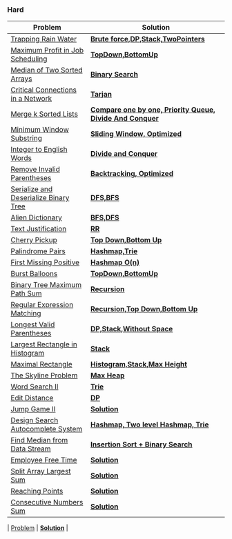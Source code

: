 ### Hard

| Problem | Solution |
| ------------ |  ------------ | 
| [Trapping Rain Water](https://leetcode.com/problems/trapping-rain-water/) | [**Brute force,DP,Stack,TwoPointers**](hard/Trapping_Rain_Water) | 
| [Maximum Profit in Job Scheduling](https://leetcode.com/problems/maximum-profit-in-job-scheduling/) | [**TopDown,BottomUp**](hard/Maximum_Profit_in_Job_Scheduling) | 
| [Median of Two Sorted Arrays](https://leetcode.com/problems/median-of-two-sorted-arrays/) | [**Binary Search**](hard/Median_of_Two_Sorted_Arrays) | 
| [Critical Connections in a Network](https://leetcode.com/problems/critical-connections-in-a-network/) | [**Tarjan**](hard/Critical_Connections_in_a_Network) | 
| [Merge k Sorted Lists](https://leetcode.com/problems/merge-k-sorted-lists/) | [**Compare one by one, Priority Queue, Divide And Conquer**](hard/Merge_k_Sorted_Lists) | 
| [Minimum Window Substring](https://leetcode.com/problems/minimum-window-substring/) | [**Sliding Window, Optimized**](hard/Minimum_Window_Substring) | 
| [Integer to English Words](https://leetcode.com/problems/integer-to-english-words/) | [**Divide and Conquer**](hard/Integer_to_English_Words) | 
| [Remove Invalid Parentheses](https://leetcode.com/problems/remove-invalid-parentheses/) | [**Backtracking, Optimized**](hard/Remove_Invalid_Parentheses) | 
| [Serialize and Deserialize Binary Tree](https://leetcode.com/problems/serialize-and-deserialize-binary-tree/) | [**DFS,BFS**](hard/Serialize_and_Deserialize_Binary_Tree) | 
| [Alien Dictionary](https://leetcode.com/problems/alien-dictionary/) | [**BFS,DFS**](hard/Alien_Dictionary) | 
| [Text Justification](https://leetcode.com/problems/text-justification/) | [**RR**](hard/Text_Justification) | 
| [Cherry Pickup](https://leetcode.com/problems/cherry-pickup/) | [**Top Down,Bottom Up**](hard/Cherry_Pickup) | 
| [Palindrome Pairs](https://leetcode.com/problems/palindrome-pairs/) | [**Hashmap,Trie**](hard/Palindrome_Pairs) | 
| [First Missing Positive](https://leetcode.com/problems/first-missing-positive/) | [**Hashmap O(n)**](hard/First_Missing_Positive) | 
| [Burst Balloons](https://leetcode.com/problems/burst-balloons/) | [**TopDown,BottomUp**](hard/Burst_Balloons) | 
| [Binary Tree Maximum Path Sum](https://leetcode.com/problems/binary-tree-maximum-path-sum/) | [**Recursion**](hard/Binary_Tree_Maximum_Path_Sum) | 
| [Regular Expression Matching](https://leetcode.com/problems/regular-expression-matching/) | [**Recursion,Top Down,Bottom Up**](hard/Regular_Expression_Matching) | 
| [Longest Valid Parentheses](https://leetcode.com/problems/longest-valid-parentheses/) | [**DP,Stack,Without Space**](hard/Longest_Valid_Parentheses) | 
| [Largest Rectangle in Histogram](https://leetcode.com/problems/largest-rectangle-in-histogram/) | [**Stack**](hard/Largest_Rectangle_in_Histogram) | 
| [Maximal Rectangle](https://leetcode.com/problems/maximal-rectangle/) | [**Histogram,Stack,Max Height**](hard/Maximal_Rectangle) | 
| [The Skyline Problem](https://leetcode.com/problems/the-skyline-problem/) | [**Max Heap**](hard/The_Skyline_Problem) | 
| [Word Search II](https://leetcode.com/problems/word-search-ii/) | [**Trie**](hard/Word_Search_II) | 
| [Edit Distance](https://leetcode.com/problems/edit-distance/) | [**DP**](hard/Edit_Distance) | 
| [Jump Game II](https://leetcode.com/problems/jump-game-ii/) | [**Solution**](hard/Jump_Game_II) | 
| [Design Search Autocomplete System](https://leetcode.com/problems/design-search-autocomplete-system/) | [**Hashmap, Two level Hashmap, Trie**](hard/Design_Search_Autocomplete_System) | 
| [Find Median from Data Stream](https://leetcode.com/problems/find-median-from-data-stream/) | [**Insertion Sort + Binary Search**](hard/Find_Median_from_Data_Stream) | 
| [Employee Free Time](https://leetcode.com/problems/employee-free-time/) | [**Solution**]() | 
| [Split Array Largest Sum](https://leetcode.com/problems/split-array-largest-sum/) | [**Solution**]() | 
| [Reaching Points](https://leetcode.com/problems/reaching-points/) | [**Solution**]() | 
| [Consecutive Numbers Sum](https://leetcode.com/problems/consecutive-numbers-sum/) | [**Solution**]() | 

| [Problem]() | [**Solution**]() | 